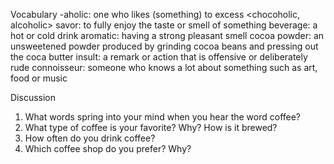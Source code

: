 Vocabulary
-aholic: one who likes (something) to excess <chocoholic, alcoholic>
savor: to fully enjoy the taste or smell of something
beverage: a hot or cold drink
aromatic: having a strong pleasant smell
cocoa powder: an unsweetened powder produced by grinding cocoa beans and pressing out the coca butter
insult: a remark or action that is offensive or deliberately rude
connoisseur: someone who knows a lot about something such as art, food or music

Discussion
1. What words spring into your mind when you hear the word coffee?
2. What type of coffee is your favorite? Why? How is it brewed?
3. How often do you drink coffee?
4. Which coffee shop do you prefer? Why?



